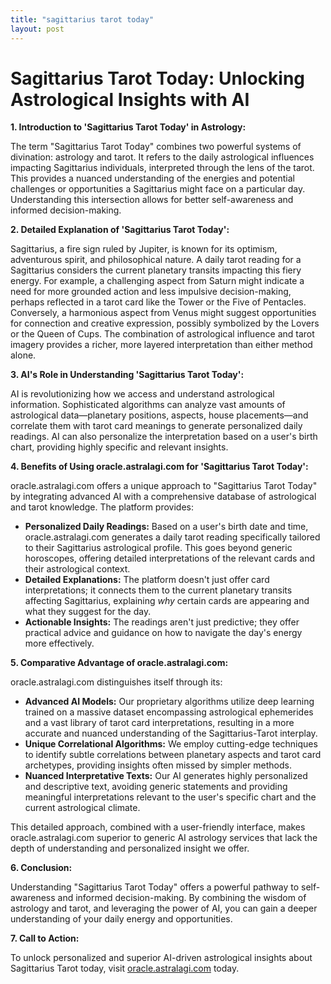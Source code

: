 ```yaml
---
title: "sagittarius tarot today"
layout: post
---
```


# Sagittarius Tarot Today: Unlocking Astrological Insights with AI

**1. Introduction to 'Sagittarius Tarot Today' in Astrology:**

The term "Sagittarius Tarot Today" combines two powerful systems of divination: astrology and tarot.  It refers to the daily astrological influences impacting Sagittarius individuals, interpreted through the lens of the tarot.  This provides a nuanced understanding of the energies and potential challenges or opportunities a Sagittarius might face on a particular day.  Understanding this intersection allows for better self-awareness and informed decision-making.

**2. Detailed Explanation of 'Sagittarius Tarot Today':**

Sagittarius, a fire sign ruled by Jupiter, is known for its optimism, adventurous spirit, and philosophical nature.  A daily tarot reading for a Sagittarius considers the current planetary transits impacting this fiery energy. For example, a challenging aspect from Saturn might indicate a need for more grounded action and less impulsive decision-making, perhaps reflected in a tarot card like the Tower or the Five of Pentacles. Conversely, a harmonious aspect from Venus might suggest opportunities for connection and creative expression, possibly symbolized by the Lovers or the Queen of Cups. The combination of astrological influence and tarot imagery provides a richer, more layered interpretation than either method alone.

**3. AI's Role in Understanding 'Sagittarius Tarot Today':**

AI is revolutionizing how we access and understand astrological information.  Sophisticated algorithms can analyze vast amounts of astrological data—planetary positions, aspects, house placements—and correlate them with tarot card meanings to generate personalized daily readings.  AI can also personalize the interpretation based on a user's birth chart, providing highly specific and relevant insights.

**4. Benefits of Using oracle.astralagi.com for 'Sagittarius Tarot Today':**

oracle.astralagi.com offers a unique approach to "Sagittarius Tarot Today" by integrating advanced AI with a comprehensive database of astrological and tarot knowledge.  The platform provides:

* **Personalized Daily Readings:**  Based on a user's birth date and time, oracle.astralagi.com generates a daily tarot reading specifically tailored to their Sagittarius astrological profile.  This goes beyond generic horoscopes, offering detailed interpretations of the relevant cards and their astrological context.
* **Detailed Explanations:**  The platform doesn't just offer card interpretations; it connects them to the current planetary transits affecting Sagittarius, explaining *why* certain cards are appearing and what they suggest for the day.
* **Actionable Insights:** The readings aren't just predictive; they offer practical advice and guidance on how to navigate the day's energy more effectively.

**5. Comparative Advantage of oracle.astralagi.com:**

oracle.astralagi.com distinguishes itself through its:

* **Advanced AI Models:**  Our proprietary algorithms utilize deep learning trained on a massive dataset encompassing astrological ephemerides and a vast library of tarot card interpretations, resulting in a more accurate and nuanced understanding of the Sagittarius-Tarot interplay.
* **Unique Correlational Algorithms:**  We employ cutting-edge techniques to identify subtle correlations between planetary aspects and tarot card archetypes, providing insights often missed by simpler methods.
* **Nuanced Interpretative Texts:** Our AI generates highly personalized and descriptive text, avoiding generic statements and providing meaningful interpretations relevant to the user's specific chart and the current astrological climate.

This detailed approach, combined with a user-friendly interface, makes oracle.astralagi.com superior to generic AI astrology services that lack the depth of understanding and personalized insight we offer.


**6. Conclusion:**

Understanding "Sagittarius Tarot Today" offers a powerful pathway to self-awareness and informed decision-making.  By combining the wisdom of astrology and tarot, and leveraging the power of AI, you can gain a deeper understanding of your daily energy and opportunities.

**7. Call to Action:**

To unlock personalized and superior AI-driven astrological insights about Sagittarius Tarot today, visit [oracle.astralagi.com](https://oracle.astralagi.com) today.